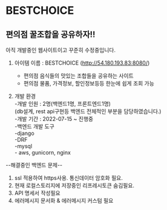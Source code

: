 # BESTCHOICE

## 편의점 꿀조합을 공유하자!!

아직 개발중인 웹사이트이고 꾸준히 수정중입니다.  

1. 아이템 이름 : BESTCHOICE (http://54.180.193.83:8080/)  
	 - 편의점 음식들의 맛있는 조합들을 공유하는 사이트  
	 - 편의점 물품, 가격정보, 할인정보등등 한눈에 쉽게 조회 가능  


  
2. 개발 환경  
	 -개발 인원 : 2명(백엔드1명, 프론트엔드1명)   
	             (db설계, rest api구현등 백엔드 전체적인 부분을 담당하였습니다.)  
	 -개발 기간 : 2022-07-15 ~ 진행중  
	 -백엔드 개발 도구  
	    -django  
	    -DRF  
	    -mysql  	   
	    - aws, gunicorn, nginx
  
--해결중인 백엔드 문제--
1. ssl 적용하여 https사용. 통신데이터 암호화 필요.  
2. 현재 로컬스토리지에 저장중인 리프레시토큰 숨김필요.  
3. API 명세서 작성필요  
4. 에러메시지 문서화 & 에러메시지 커스텀 필요




	  
	   
	 

